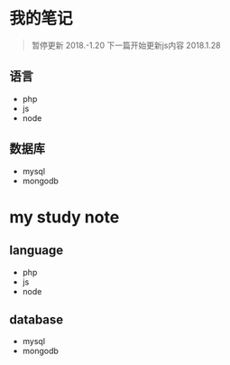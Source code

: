# 我的笔记
> 暂停更新 2018.-1.20
> 下一篇开始更新js内容 2018.1.28
## 语言
- php
- js
- node

## 数据库
- mysql
- mongodb


# my study note
## language
- php
- js
- node

## database
- mysql
- mongodb

 
